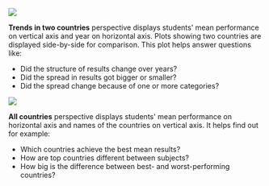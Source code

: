 ![](https://github.com/mi2-warsaw/PISAoccupations/raw/master/inst/extdata/example_3.svg)

**Trends in two countries** perspective displays students' mean performance on vertical axis and year on horizontal axis. Plots showing two countries are displayed side-by-side for comparison. This plot helps answer questions like:  

* Did the structure of results change over years?   
* Did the spread in results got bigger or smaller?  
* Did the spread change because of one or more categories?  

![](https://github.com/mi2-warsaw/PISAoccupations/raw/master/inst/extdata/example_4.svg)

**All countries** perspective displays students' mean performance on horizontal axis and names of the countries on vertical axis. It helps find out for example:  

* Which countries achieve the best mean results?  
* How are top countries different between subjects?  
* How big is the difference between best- and worst-performing countries?  

